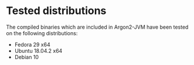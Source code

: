 # Tested distributions

The compiled binaries which are included in Argon2-JVM have been tested on the following distributions:

* Fedora 29 x64
* Ubuntu 18.04.2 x64
* Debian 10
